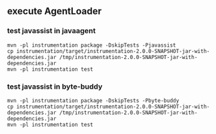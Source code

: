 ## execute AgentLoader 

### test javassist in javaagent
```
mvn -pl instrumentation package -DskipTests -Pjavassist
cp instrumentation/target/instrumentation-2.0.0-SNAPSHOT-jar-with-dependencies.jar /tmp/instrumentation-2.0.0-SNAPSHOT-jar-with-dependencies.jar
mvn -pl instrumentation test
```
### test javassist in byte-buddy
```
mvn -pl instrumentation package -DskipTests -Pbyte-buddy
cp instrumentation/target/instrumentation-2.0.0-SNAPSHOT-jar-with-dependencies.jar /tmp/instrumentation-2.0.0-SNAPSHOT-jar-with-dependencies.jar
mvn -pl instrumentation test
```
